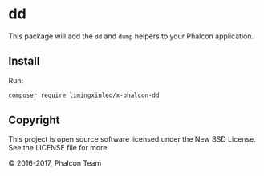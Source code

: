 # dd

This package will add the `dd` and `dump` helpers to your Phalcon application.

## Install

Run:

```bash
composer require limingxinleo/x-phalcon-dd
```

## Copyright

This project is open source software licensed under the New BSD License.
See the LICENSE file for more.

© 2016-2017, Phalcon Team
